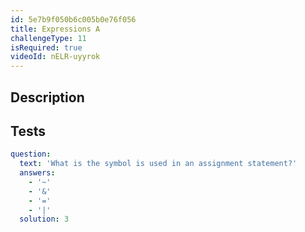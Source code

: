 ```yaml
---
id: 5e7b9f050b6c005b0e76f056
title: Expressions A
challengeType: 11
isRequired: true
videoId: nELR-uyyrok
---
```


## Description
<section id='description'>

</section>

## Tests
<section id='tests'>

```yml
question:
  text: 'What is the symbol is used in an assignment statement?'
  answers:
    - '~'
    - '&'
    - '='
    - '|'
  solution: 3
```

</section>
